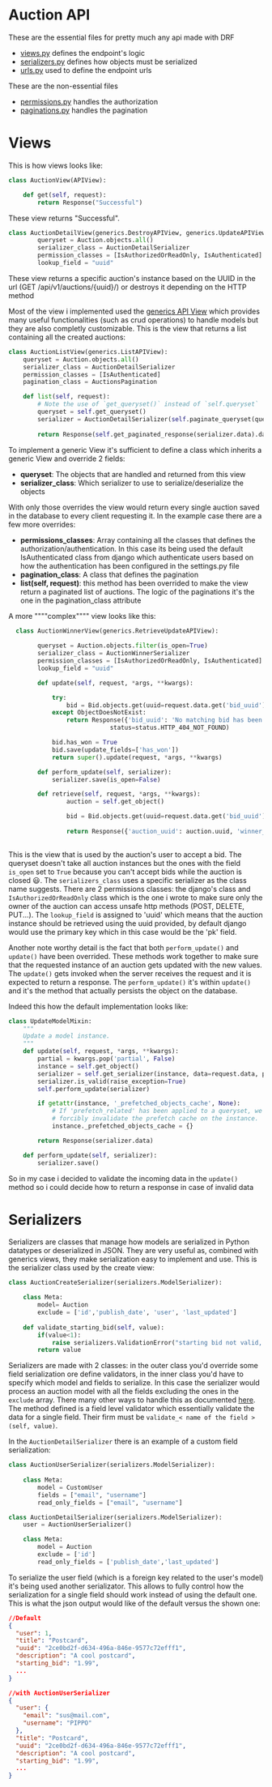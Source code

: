 # Auction API
These are the essential files for pretty much any api made with DRF
+ [views.py](views.py) defines the endpoint's logic
+ [serializers.py](serializers.py) defines how objects must be serialized
+ [urls.py](urls.py)  used to define the endpoint urls

These are the non-essential files
 
 + [permissions.py](permissions.py) handles the authorization 
 + [paginations.py](paginations.py) handles the pagination

# Views
This is how views looks like:
```python
class AuctionView(APIView):

    def get(self, request):
        return Response("Successful")
```
These view returns "Successful".


```python
class AuctionDetailView(generics.DestroyAPIView, generics.UpdateAPIView, generics.RetrieveAPIView):
        queryset = Auction.objects.all()
        serializer_class = AuctionDetailSerializer
        permission_classes = [IsAuthorizedOrReadOnly, IsAuthenticated]
        lookup_field = "uuid"
```
These view returns a specific auction's instance based on the UUID in the url (GET /api/v1/auctions/{uuid}/) or destroys it depending on the HTTP method

Most of the view i implemented used the [generics API View](https://www.django-rest-framework.org/api-guide/generic-views/#generic-views) which provides many useful functionalities (such as crud operations) to handle models but they are also completly customizable.
This is the view that returns a list containing all the created auctions:

```python
class AuctionListView(generics.ListAPIView):
    queryset = Auction.objects.all()
    serializer_class = AuctionDetailSerializer
    permission_classes = [IsAuthenticated]
    pagination_class = AuctionsPagination

    def list(self, request):
        # Note the use of `get_queryset()` instead of `self.queryset`
        queryset = self.get_queryset()
        serializer = AuctionDetailSerializer(self.paginate_queryset(queryset), many=True)
        
        return Response(self.get_paginated_response(serializer.data).data)
```

To implement a generic View it's sufficient to define a class which inherits a generic View and override 2 fields: 
+ **queryset**: The objects that are handled and returned from this view 
+ **serializer_class**: Which serializer to use to serialize/deserialize the objects
  
With only those overrides the view would return every single auction saved in the database to every client requesting it. In the example case there are a few more overrides:

+ **permissions_classes**: Array containing all the classes that defines the authorization/authentication. In this case its being used the default IsAuthenticated class from django which authenticate users based on how the authentication has been configured in the settings.py file
+ **pagination_class**: A class that defines the pagination
+ **list(self, request)**: this method has been overrided to make the view return a paginated list of auctions. The logic of the paginations it's the one in the pagination_class attribute
  

A more """"complex"""" view looks like this:
```python
  class AuctionWinnerView(generics.RetrieveUpdateAPIView):
        
        queryset = Auction.objects.filter(is_open=True)
        serializer_class = AuctionWinnerSerializer
        permission_classes = [IsAuthorizedOrReadOnly, IsAuthenticated]
        lookup_field = "uuid"

        def update(self, request, *args, **kwargs):

            try:
                bid = Bid.objects.get(uuid=request.data.get('bid_uuid'))
            except ObjectDoesNotExist:
                return Response({'bid_uuid': 'No matching bid has been found with this uuid'},
                            status=status.HTTP_404_NOT_FOUND)

            bid.has_won = True
            bid.save(update_fields=['has_won'])
            return super().update(request, *args, **kwargs)

        def perform_update(self, serializer):
            serializer.save(is_open=False)

        def retrieve(self, request, *args, **kwargs):
                auction = self.get_object()

                bid = Bid.objects.get(uuid=request.data.get('bid_uuid'))
                
                return Response({'auction_uuid': auction.uuid, 'winner_uuid':bid.uuid})
                
```
This is the view that is used by the auction's user to accept a bid.
The queryset doesn't take all auction instances but the ones with the field `is_open` set to `True` because you can't accept bids while the auction is closed :smiley:.
The `serializers_class` uses a specific serializer as the class name suggests.
There are 2 permissions classes: the django's class and `IsAuthorizedOrReadOnly` class which is the one i wrote to make sure only the owner of the auction can access unsafe http methods (POST, DELETE, PUT...).
 The `lookup_field` is assigned to 'uuid' which means that the auction instance should be retrieved using the uuid provided, by default django would use the primary key which in this case would be the 'pk' field.

Another note worthy detail is the fact that both `perform_update()` and `update()` have been overrided. These methods work together to make sure that the requested instance of an auction gets updated with the new values. The `update()` gets invoked when the server receives the request and it is expected to return a response. The `perform_update()` it's within `update()` and it's the method that actually persists the object on the database.

Indeed this how the default implementation looks like:
```python
class UpdateModelMixin:
    """
    Update a model instance.
    """
    def update(self, request, *args, **kwargs):
        partial = kwargs.pop('partial', False)
        instance = self.get_object()
        serializer = self.get_serializer(instance, data=request.data, partial=partial)
        serializer.is_valid(raise_exception=True)
        self.perform_update(serializer)

        if getattr(instance, '_prefetched_objects_cache', None):
            # If 'prefetch_related' has been applied to a queryset, we need to
            # forcibly invalidate the prefetch cache on the instance.
            instance._prefetched_objects_cache = {}

        return Response(serializer.data)

    def perform_update(self, serializer):
        serializer.save()

```
So in my case i decided to validate the incoming data in the `update()` method so i could decide how to return a response in case of invalid data
# Serializers

Serializers are classes that manage how models are serialized in Python datatypes or deserialized in JSON. They are very useful as, combined with generics views, they make serialization easy to implement and use.
This is the serializer class used by the create view:
```python
class AuctionCreateSerializer(serializers.ModelSerializer):

    class Meta:
        model= Auction
        exclude = ['id','publish_date', 'user', 'last_updated']
    
    def validate_starting_bid(self, value):
        if(value<1):
            raise serializers.ValidationError("starting bid not valid, must be 1.00 or greater")
        return value
```
Serializers are made with 2 classes: in the outer class you'd override some field serialization ore define validators, in the inner class you'd have to specify which model and fields to serialize. In this case the serializer would process an auction model with all the fields excluding the ones in the `exclude` array. There many other ways to handle this as documented [here](https://www.django-rest-framework.org/api-guide/serializers/#specifying-which-fields-to-include). The method defined is a field level validator which essentially validate the data for a single field. Their firm must be `validate_< name of the field >(self, value)`.

In the `AuctionDetailSerializer` there is an example of a custom field serialization:
```python
class AuctionUserSerializer(serializers.ModelSerializer):
   
    class Meta:
        model = CustomUser
        fields = ["email", "username"]
        read_only_fields = ["email", "username"]

class AuctionDetailSerializer(serializers.ModelSerializer):
    user = AuctionUserSerializer()

    class Meta:
        model = Auction
        exclude = ['id']
        read_only_fields = ['publish_date','last_updated']
```

To serialize the user field (which is a foreign key related to the user's model) it's being used another serializator. This allows to fully control how the serialization for a single field should work instead of using the default one.
This is what the json output would like of the default versus the shown one:
```json
//Default
{
  "user": 1,
  "title": "Postcard",
  "uuid": "2ce0bd2f-d634-496a-846e-9577c72efff1",
  "description": "A cool postcard",
  "starting_bid": "1.99",
  ...
}
```

```json
//with AuctionUserSerializer
{
  "user": {
    "email": "sus@mail.com",
    "username": "PIPPO"
  },
  "title": "Postcard",
  "uuid": "2ce0bd2f-d634-496a-846e-9577c72efff1",
  "description": "A cool postcard",
  "starting_bid": "1.99",
  ...
}
```